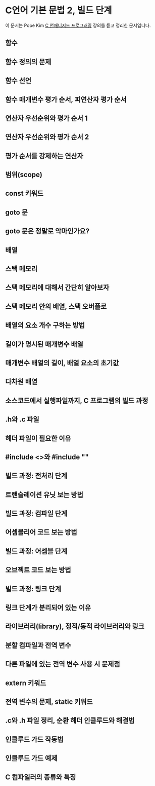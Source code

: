 # C언어 기본 문법 2, 빌드 단계

이 문서는 Pope Kim [C 언매니지드 프로그래밍](https://www.udemy.com/course/c-unmanaged-programming-by-pocu/) 강의를 듣고 정리한 문서입니다.

## 함수

## 함수 정의의 문제

## 함수 선언

## 함수 매개변수 평가 순서, 피연산자 평가 순서

## 연산자 우선순위와 평가 순서 1

## 연산자 우선순위와 평가 순서 2

## 평가 순서를 강제하는 연산자

## 범위(scope)

## const 키워드

## goto 문

## goto 문은 정말로 악마인가요?

## 배열

## 스택 메모리

## 스택 메모리에 대해서 간단히 알아보자

## 스택 메모리 안의 배열, 스택 오버플로

## 배열의 요소 개수 구하는 방법

## 길이가 명시된 매개변수 배열

## 매개변수 배열의 길이, 배열 요소의 초기값

## 다차원 배열

## 소스코드에서 실행파일까지, C 프로그램의 빌드 과정

## .h와 .c 파일

## 헤더 파일이 필요한 이유

## #include <>와 #include ""

## 빌드 과정: 전처리 단계

## 트랜슬레이션 유닛 보는 방법

## 빌드 과정: 컴파일 단계

## 어셈블리어 코드 보는 방법

## 빌드 과정: 어셈블 단계

## 오브젝트 코드 보는 방법

## 빌드 과정: 링크 단계

## 링크 단계가 분리되어 있는 이유

## 라이브러리(library), 정적/동적 라이브러리와 링크

## 분할 컴파일과 전역 변수

## 다른 파일에 있는 전역 변수 사용 시 문제점

## extern 키워드

## 전역 변수의 문제, static 키워드

## .c와 .h 파일 정리, 순환 헤더 인클루드와 해결법

## 인클루드 가드 작동법

## 인클루드 가드 예제

## C 컴파일러의 종류와 특징
